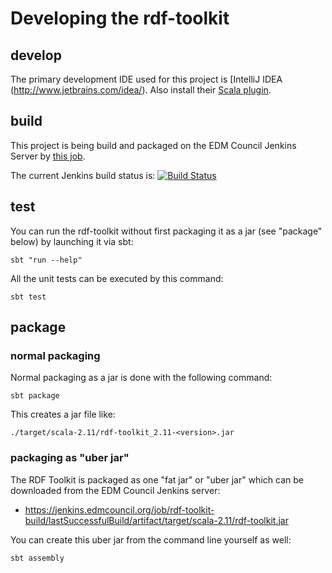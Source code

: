 # Developing the rdf-toolkit

## develop

The primary development IDE used for this project is [IntelliJ IDEA (http://www.jetbrains.com/idea/).
Also install their [Scala plugin](https://confluence.jetbrains.com/display/SCA/Scala+Plugin+for+IntelliJ+IDEA).

## build

This project is being build and packaged on the EDM Council Jenkins Server by [this job](https://jenkins.edmcouncil.org/job/rdf-toolkit-build/).

The current Jenkins build status is: 
[![Build Status](https://jenkins.edmcouncil.org/buildStatus/icon?job=rdf-toolkit-build)](https://jenkins.edmcouncil.org/job/rdf-toolkit-build/)

## test

You can run the rdf-toolkit without first packaging it as a jar (see "package" below) by launching it via sbt:

```
sbt "run --help"
```

All the unit tests can be executed by this command:

```
sbt test
```

## package

### normal packaging

Normal packaging as a jar is done with the following command:

```
sbt package
```

This creates a jar file like:

```
./target/scala-2.11/rdf-toolkit_2.11-<version>.jar
```

### packaging as "uber jar"

The RDF Toolkit is packaged as one "fat jar" or "uber jar" which can be downloaded 
from the EDM Council Jenkins server:

- https://jenkins.edmcouncil.org/job/rdf-toolkit-build/lastSuccessfulBuild/artifact/target/scala-2.11/rdf-toolkit.jar

You can create this uber jar from the command line yourself as well:

```
sbt assembly
```
